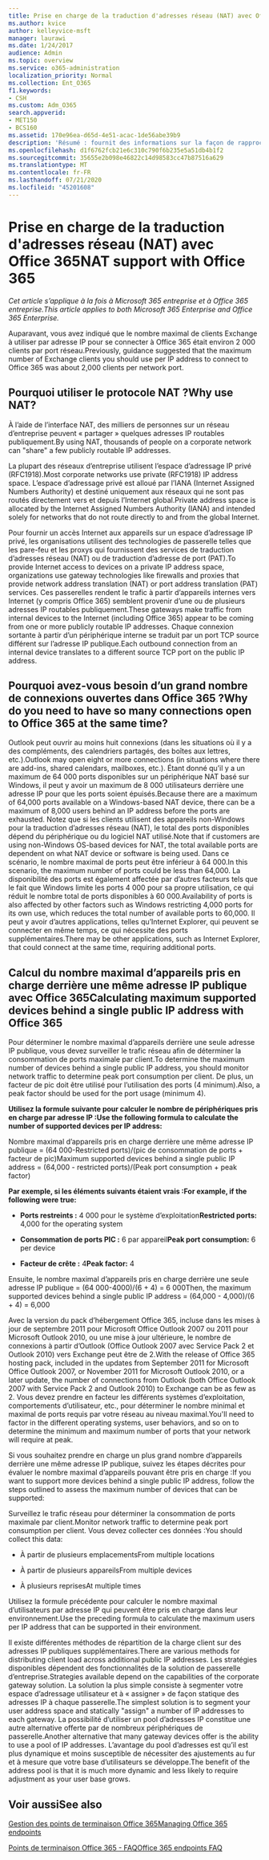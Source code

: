 ```yaml
---
title: Prise en charge de la traduction d'adresses réseau (NAT) avec Office 365
ms.author: kvice
author: kelleyvice-msft
manager: laurawi
ms.date: 1/24/2017
audience: Admin
ms.topic: overview
ms.service: o365-administration
localization_priority: Normal
ms.collection: Ent_O365
f1.keywords:
- CSH
ms.custom: Adm_O365
search.appverid:
- MET150
- BCS160
ms.assetid: 170e96ea-d65d-4e51-acac-1de56abe39b9
description: 'Résumé : fournit des informations sur la façon de rapprocher le nombre correct de clients que vous pouvez utiliser par adresse IP au sein de votre organisation à l’aide de la traduction d’adresses réseau (NAT).'
ms.openlocfilehash: d1f6762fcb21e6c310c790f6b235e5a51db4b1f2
ms.sourcegitcommit: 35655e2b098e46822c14d98583cc47b87516a629
ms.translationtype: MT
ms.contentlocale: fr-FR
ms.lasthandoff: 07/21/2020
ms.locfileid: "45201608"
---
```

# <a name="nat-support-with-office-365"></a><span data-ttu-id="6e747-103">Prise en charge de la traduction d'adresses réseau (NAT) avec Office 365</span><span class="sxs-lookup"><span data-stu-id="6e747-103">NAT support with Office 365</span></span>

<span data-ttu-id="6e747-104">*Cet article s’applique à la fois à Microsoft 365 entreprise et à Office 365 entreprise.*</span><span class="sxs-lookup"><span data-stu-id="6e747-104">*This article applies to both Microsoft 365 Enterprise and Office 365 Enterprise.*</span></span>

<span data-ttu-id="6e747-105">Auparavant, vous avez indiqué que le nombre maximal de clients Exchange à utiliser par adresse IP pour se connecter à Office 365 était environ 2 000 clients par port réseau.</span><span class="sxs-lookup"><span data-stu-id="6e747-105">Previously, guidance suggested that the maximum number of Exchange clients you should use per IP address to connect to Office 365 was about 2,000 clients per network port.</span></span>
  
## <a name="why-use-nat"></a><span data-ttu-id="6e747-106">Pourquoi utiliser le protocole NAT ?</span><span class="sxs-lookup"><span data-stu-id="6e747-106">Why use NAT?</span></span>

<span data-ttu-id="6e747-107">À l’aide de l’interface NAT, des milliers de personnes sur un réseau d’entreprise peuvent « partager » quelques adresses IP routables publiquement.</span><span class="sxs-lookup"><span data-stu-id="6e747-107">By using NAT, thousands of people on a corporate network can "share" a few publicly routable IP addresses.</span></span>
  
<span data-ttu-id="6e747-108">La plupart des réseaux d’entreprise utilisent l’espace d’adressage IP privé (RFC1918).</span><span class="sxs-lookup"><span data-stu-id="6e747-108">Most corporate networks use private (RFC1918) IP address space.</span></span> <span data-ttu-id="6e747-109">L’espace d’adressage privé est alloué par l’IANA (Internet Assigned Numbers Authority) et destiné uniquement aux réseaux qui ne sont pas routés directement vers et depuis l’Internet global.</span><span class="sxs-lookup"><span data-stu-id="6e747-109">Private address space is allocated by the Internet Assigned Numbers Authority (IANA) and intended solely for networks that do not route directly to and from the global Internet.</span></span>
  
<span data-ttu-id="6e747-110">Pour fournir un accès Internet aux appareils sur un espace d’adressage IP privé, les organisations utilisent des technologies de passerelle telles que les pare-feu et les proxys qui fournissent des services de traduction d’adresses réseau (NAT) ou de traduction d’adresse de port (PAT).</span><span class="sxs-lookup"><span data-stu-id="6e747-110">To provide Internet access to devices on a private IP address space, organizations use gateway technologies like firewalls and proxies that provide network address translation (NAT) or port address translation (PAT) services.</span></span> <span data-ttu-id="6e747-111">Ces passerelles rendent le trafic à partir d’appareils internes vers Internet (y compris Office 365) semblent provenir d’une ou de plusieurs adresses IP routables publiquement.</span><span class="sxs-lookup"><span data-stu-id="6e747-111">These gateways make traffic from internal devices to the Internet (including Office 365) appear to be coming from one or more publicly routable IP addresses.</span></span> <span data-ttu-id="6e747-112">Chaque connexion sortante à partir d’un périphérique interne se traduit par un port TCP source différent sur l’adresse IP publique.</span><span class="sxs-lookup"><span data-stu-id="6e747-112">Each outbound connection from an internal device translates to a different source TCP port on the public IP address.</span></span> 
  
## <a name="why-do-you-need-to-have-so-many-connections-open-to-office-365-at-the-same-time"></a><span data-ttu-id="6e747-113">Pourquoi avez-vous besoin d’un grand nombre de connexions ouvertes dans Office 365 ?</span><span class="sxs-lookup"><span data-stu-id="6e747-113">Why do you need to have so many connections open to Office 365 at the same time?</span></span>

<span data-ttu-id="6e747-114">Outlook peut ouvrir au moins huit connexions (dans les situations où il y a des compléments, des calendriers partagés, des boîtes aux lettres, etc.).</span><span class="sxs-lookup"><span data-stu-id="6e747-114">Outlook may open eight or more connections (in situations where there are add-ins, shared calendars, mailboxes, etc.).</span></span> <span data-ttu-id="6e747-115">Étant donné qu’il y a un maximum de 64 000 ports disponibles sur un périphérique NAT basé sur Windows, il peut y avoir un maximum de 8 000 utilisateurs derrière une adresse IP pour que les ports soient épuisés.</span><span class="sxs-lookup"><span data-stu-id="6e747-115">Because there are a maximum of 64,000 ports available on a Windows-based NAT device, there can be a maximum of 8,000 users behind an IP address before the ports are exhausted.</span></span> <span data-ttu-id="6e747-116">Notez que si les clients utilisent des appareils non-Windows pour la traduction d’adresses réseau (NAT), le total des ports disponibles dépend du périphérique ou du logiciel NAT utilisé.</span><span class="sxs-lookup"><span data-stu-id="6e747-116">Note that if customers are using non-Windows OS-based devices for NAT, the total available ports are dependent on what NAT device or software is being used.</span></span> <span data-ttu-id="6e747-117">Dans ce scénario, le nombre maximal de ports peut être inférieur à 64 000.</span><span class="sxs-lookup"><span data-stu-id="6e747-117">In this scenario, the maximum number of ports could be less than 64,000.</span></span> <span data-ttu-id="6e747-118">La disponibilité des ports est également affectée par d’autres facteurs tels que le fait que Windows limite les ports 4 000 pour sa propre utilisation, ce qui réduit le nombre total de ports disponibles à 60 000.</span><span class="sxs-lookup"><span data-stu-id="6e747-118">Availability of ports is also affected by other factors such as Windows restricting 4,000 ports for its own use, which reduces the total number of available ports to 60,000.</span></span> <span data-ttu-id="6e747-119">Il peut y avoir d’autres applications, telles qu’Internet Explorer, qui peuvent se connecter en même temps, ce qui nécessite des ports supplémentaires.</span><span class="sxs-lookup"><span data-stu-id="6e747-119">There may be other applications, such as Internet Explorer, that could connect at the same time, requiring additional ports.</span></span>
  
## <a name="calculating-maximum-supported-devices-behind-a-single-public-ip-address-with-office-365"></a><span data-ttu-id="6e747-120">Calcul du nombre maximal d’appareils pris en charge derrière une même adresse IP publique avec Office 365</span><span class="sxs-lookup"><span data-stu-id="6e747-120">Calculating maximum supported devices behind a single public IP address with Office 365</span></span>

<span data-ttu-id="6e747-121">Pour déterminer le nombre maximal d’appareils derrière une seule adresse IP publique, vous devez surveiller le trafic réseau afin de déterminer la consommation de ports maximale par client.</span><span class="sxs-lookup"><span data-stu-id="6e747-121">To determine the maximum number of devices behind a single public IP address, you should monitor network traffic to determine peak port consumption per client.</span></span> <span data-ttu-id="6e747-122">De plus, un facteur de pic doit être utilisé pour l’utilisation des ports (4 minimum).</span><span class="sxs-lookup"><span data-stu-id="6e747-122">Also, a peak factor should be used for the port usage (minimum 4).</span></span> 
  
 <span data-ttu-id="6e747-123">**Utilisez la formule suivante pour calculer le nombre de périphériques pris en charge par adresse IP :**</span><span class="sxs-lookup"><span data-stu-id="6e747-123">**Use the following formula to calculate the number of supported devices per IP address:**</span></span>
  
<span data-ttu-id="6e747-124">Nombre maximal d’appareils pris en charge derrière une même adresse IP publique = (64 000-Restricted ports)/(pic de consommation de ports + facteur de pic)</span><span class="sxs-lookup"><span data-stu-id="6e747-124">Maximum supported devices behind a single public IP address = (64,000 - restricted ports)/(Peak port consumption + peak factor)</span></span>
  
 <span data-ttu-id="6e747-125">**Par exemple, si les éléments suivants étaient vrais :**</span><span class="sxs-lookup"><span data-stu-id="6e747-125">**For example, if the following were true:**</span></span>
  
- <span data-ttu-id="6e747-126">**Ports restreints :** 4 000 pour le système d’exploitation</span><span class="sxs-lookup"><span data-stu-id="6e747-126">**Restricted ports:** 4,000 for the operating system</span></span>

- <span data-ttu-id="6e747-127">**Consommation de ports PIC :** 6 par appareil</span><span class="sxs-lookup"><span data-stu-id="6e747-127">**Peak port consumption:** 6 per device</span></span>

- <span data-ttu-id="6e747-128">**Facteur de crête :** 4</span><span class="sxs-lookup"><span data-stu-id="6e747-128">**Peak factor:** 4</span></span>

<span data-ttu-id="6e747-129">Ensuite, le nombre maximal d’appareils pris en charge derrière une seule adresse IP publique = (64 000-4000)/(6 + 4) = 6 000</span><span class="sxs-lookup"><span data-stu-id="6e747-129">Then, the maximum supported devices behind a single public IP address = (64,000 - 4,000)/(6 + 4) = 6,000</span></span>
  
<span data-ttu-id="6e747-130">Avec la version du pack d’hébergement Office 365, incluse dans les mises à jour de septembre 2011 pour Microsoft Office Outlook 2007 ou 2011 pour Microsoft Outlook 2010, ou une mise à jour ultérieure, le nombre de connexions à partir d’Outlook (Office Outlook 2007 avec Service Pack 2 et Outlook 2010) vers Exchange peut être de 2.</span><span class="sxs-lookup"><span data-stu-id="6e747-130">With the release of Office 365 hosting pack, included in the updates from September 2011 for Microsoft Office Outlook 2007, or November 2011 for Microsoft Outlook 2010, or a later update, the number of connections from Outlook (both Office Outlook 2007 with Service Pack 2 and Outlook 2010) to Exchange can be as few as 2.</span></span> <span data-ttu-id="6e747-131">Vous devez prendre en facteur les différents systèmes d’exploitation, comportements d’utilisateur, etc., pour déterminer le nombre minimal et maximal de ports requis par votre réseau au niveau maximal.</span><span class="sxs-lookup"><span data-stu-id="6e747-131">You'll need to factor in the different operating systems, user behaviors, and so on to determine the minimum and maximum number of ports that your network will require at peak.</span></span>
  
<span data-ttu-id="6e747-132">Si vous souhaitez prendre en charge un plus grand nombre d’appareils derrière une même adresse IP publique, suivez les étapes décrites pour évaluer le nombre maximal d’appareils pouvant être pris en charge :</span><span class="sxs-lookup"><span data-stu-id="6e747-132">If you want to support more devices behind a single public IP address, follow the steps outlined to assess the maximum number of devices that can be supported:</span></span>
  
<span data-ttu-id="6e747-133">Surveillez le trafic réseau pour déterminer la consommation de ports maximale par client.</span><span class="sxs-lookup"><span data-stu-id="6e747-133">Monitor network traffic to determine peak port consumption per client.</span></span> <span data-ttu-id="6e747-134">Vous devez collecter ces données :</span><span class="sxs-lookup"><span data-stu-id="6e747-134">You should collect this data:</span></span>
  
- <span data-ttu-id="6e747-135">À partir de plusieurs emplacements</span><span class="sxs-lookup"><span data-stu-id="6e747-135">From multiple locations</span></span>
    
- <span data-ttu-id="6e747-136">À partir de plusieurs appareils</span><span class="sxs-lookup"><span data-stu-id="6e747-136">From multiple devices</span></span>
    
- <span data-ttu-id="6e747-137">À plusieurs reprises</span><span class="sxs-lookup"><span data-stu-id="6e747-137">At multiple times</span></span>
    
<span data-ttu-id="6e747-138">Utilisez la formule précédente pour calculer le nombre maximal d’utilisateurs par adresse IP qui peuvent être pris en charge dans leur environnement.</span><span class="sxs-lookup"><span data-stu-id="6e747-138">Use the preceding formula to calculate the maximum users per IP address that can be supported in their environment.</span></span>
  
<span data-ttu-id="6e747-139">Il existe différentes méthodes de répartition de la charge client sur des adresses IP publiques supplémentaires.</span><span class="sxs-lookup"><span data-stu-id="6e747-139">There are various methods for distributing client load across additional public IP addresses.</span></span> <span data-ttu-id="6e747-140">Les stratégies disponibles dépendent des fonctionnalités de la solution de passerelle d’entreprise.</span><span class="sxs-lookup"><span data-stu-id="6e747-140">Strategies available depend on the capabilities of the corporate gateway solution.</span></span> <span data-ttu-id="6e747-141">La solution la plus simple consiste à segmenter votre espace d’adressage utilisateur et à « assigner » de façon statique des adresses IP à chaque passerelle.</span><span class="sxs-lookup"><span data-stu-id="6e747-141">The simplest solution is to segment your user address space and statically "assign" a number of IP addresses to each gateway.</span></span> <span data-ttu-id="6e747-142">La possibilité d’utiliser un pool d’adresses IP constitue une autre alternative offerte par de nombreux périphériques de passerelle.</span><span class="sxs-lookup"><span data-stu-id="6e747-142">Another alternative that many gateway devices offer is the ability to use a pool of IP addresses.</span></span> <span data-ttu-id="6e747-143">L’avantage du pool d’adresses est qu’il est plus dynamique et moins susceptible de nécessiter des ajustements au fur et à mesure que votre base d’utilisateurs se développe.</span><span class="sxs-lookup"><span data-stu-id="6e747-143">The benefit of the address pool is that it is much more dynamic and less likely to require adjustment as your user base grows.</span></span>
  
## <a name="see-also"></a><span data-ttu-id="6e747-144">Voir aussi</span><span class="sxs-lookup"><span data-stu-id="6e747-144">See also</span></span>

[<span data-ttu-id="6e747-145">Gestion des points de terminaison Office 365</span><span class="sxs-lookup"><span data-stu-id="6e747-145">Managing Office 365 endpoints</span></span>](https://support.office.com/article/99cab9d4-ef59-4207-9f2b-3728eb46bf9a)
  
[<span data-ttu-id="6e747-146">Points de terminaison Office 365 - FAQ</span><span class="sxs-lookup"><span data-stu-id="6e747-146">Office 365 endpoints FAQ</span></span>](https://support.office.com/article/d4088321-1c89-4b96-9c99-54c75cae2e6d)
